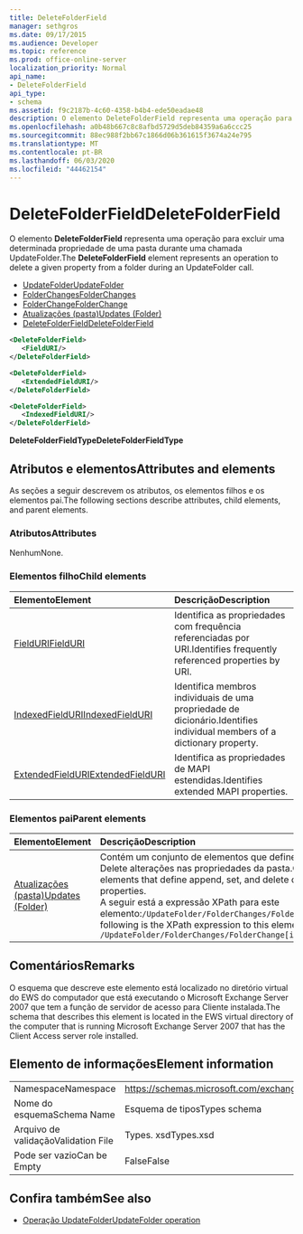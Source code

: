 ```yaml
---
title: DeleteFolderField
manager: sethgros
ms.date: 09/17/2015
ms.audience: Developer
ms.topic: reference
ms.prod: office-online-server
localization_priority: Normal
api_name:
- DeleteFolderField
api_type:
- schema
ms.assetid: f9c2187b-4c60-4358-b4b4-ede50eadae48
description: O elemento DeleteFolderField representa uma operação para excluir uma determinada propriedade de uma pasta durante uma chamada UpdateFolder.
ms.openlocfilehash: a0b48b667c8c8afbd5729d5deb84359a6a6ccc25
ms.sourcegitcommit: 88ec988f2bb67c1866d06b361615f3674a24e795
ms.translationtype: MT
ms.contentlocale: pt-BR
ms.lasthandoff: 06/03/2020
ms.locfileid: "44462154"
---
```

# <a name="deletefolderfield"></a><span data-ttu-id="c85ac-103">DeleteFolderField</span><span class="sxs-lookup"><span data-stu-id="c85ac-103">DeleteFolderField</span></span>

<span data-ttu-id="c85ac-104">O elemento **DeleteFolderField** representa uma operação para excluir uma determinada propriedade de uma pasta durante uma chamada UpdateFolder.</span><span class="sxs-lookup"><span data-stu-id="c85ac-104">The **DeleteFolderField** element represents an operation to delete a given property from a folder during an UpdateFolder call.</span></span> 
  
- [<span data-ttu-id="c85ac-105">UpdateFolder</span><span class="sxs-lookup"><span data-stu-id="c85ac-105">UpdateFolder</span></span>](updatefolder.md) 
- [<span data-ttu-id="c85ac-106">FolderChanges</span><span class="sxs-lookup"><span data-stu-id="c85ac-106">FolderChanges</span></span>](folderchanges.md)  
- [<span data-ttu-id="c85ac-107">FolderChange</span><span class="sxs-lookup"><span data-stu-id="c85ac-107">FolderChange</span></span>](folderchange.md)  
- [<span data-ttu-id="c85ac-108">Atualizações (pasta)</span><span class="sxs-lookup"><span data-stu-id="c85ac-108">Updates (Folder)</span></span>](updates-folder.md) 
- [<span data-ttu-id="c85ac-109">DeleteFolderField</span><span class="sxs-lookup"><span data-stu-id="c85ac-109">DeleteFolderField</span></span>](deletefolderfield.md)
  
```xml
<DeleteFolderField>
   <FieldURI/>
</DeleteFolderField>
```

```xml
<DeleteFolderField>
   <ExtendedFieldURI/>
</DeleteFolderField>
```

```xml
<DeleteFolderField>
   <IndexedFieldURI/>
</DeleteFolderField>
```

<span data-ttu-id="c85ac-110">**DeleteFolderFieldType**</span><span class="sxs-lookup"><span data-stu-id="c85ac-110">**DeleteFolderFieldType**</span></span>

## <a name="attributes-and-elements"></a><span data-ttu-id="c85ac-111">Atributos e elementos</span><span class="sxs-lookup"><span data-stu-id="c85ac-111">Attributes and elements</span></span>

<span data-ttu-id="c85ac-112">As seções a seguir descrevem os atributos, os elementos filhos e os elementos pai.</span><span class="sxs-lookup"><span data-stu-id="c85ac-112">The following sections describe attributes, child elements, and parent elements.</span></span>
  
### <a name="attributes"></a><span data-ttu-id="c85ac-113">Atributos</span><span class="sxs-lookup"><span data-stu-id="c85ac-113">Attributes</span></span>

<span data-ttu-id="c85ac-114">Nenhum</span><span class="sxs-lookup"><span data-stu-id="c85ac-114">None.</span></span>
  
### <a name="child-elements"></a><span data-ttu-id="c85ac-115">Elementos filho</span><span class="sxs-lookup"><span data-stu-id="c85ac-115">Child elements</span></span>

|<span data-ttu-id="c85ac-116">**Elemento**</span><span class="sxs-lookup"><span data-stu-id="c85ac-116">**Element**</span></span>|<span data-ttu-id="c85ac-117">**Descrição**</span><span class="sxs-lookup"><span data-stu-id="c85ac-117">**Description**</span></span>|
|:-----|:-----|
|[<span data-ttu-id="c85ac-118">FieldURI</span><span class="sxs-lookup"><span data-stu-id="c85ac-118">FieldURI</span></span>](fielduri.md) <br/> |<span data-ttu-id="c85ac-119">Identifica as propriedades com frequência referenciadas por URI.</span><span class="sxs-lookup"><span data-stu-id="c85ac-119">Identifies frequently referenced properties by URI.</span></span>  <br/> |
|[<span data-ttu-id="c85ac-120">IndexedFieldURI</span><span class="sxs-lookup"><span data-stu-id="c85ac-120">IndexedFieldURI</span></span>](indexedfielduri.md) <br/> |<span data-ttu-id="c85ac-121">Identifica membros individuais de uma propriedade de dicionário.</span><span class="sxs-lookup"><span data-stu-id="c85ac-121">Identifies individual members of a dictionary property.</span></span>  <br/> |
|[<span data-ttu-id="c85ac-122">ExtendedFieldURI</span><span class="sxs-lookup"><span data-stu-id="c85ac-122">ExtendedFieldURI</span></span>](extendedfielduri.md) <br/> |<span data-ttu-id="c85ac-123">Identifica as propriedades de MAPI estendidas.</span><span class="sxs-lookup"><span data-stu-id="c85ac-123">Identifies extended MAPI properties.</span></span>  <br/> |
   
### <a name="parent-elements"></a><span data-ttu-id="c85ac-124">Elementos pai</span><span class="sxs-lookup"><span data-stu-id="c85ac-124">Parent elements</span></span>

|<span data-ttu-id="c85ac-125">**Elemento**</span><span class="sxs-lookup"><span data-stu-id="c85ac-125">**Element**</span></span>|<span data-ttu-id="c85ac-126">**Descrição**</span><span class="sxs-lookup"><span data-stu-id="c85ac-126">**Description**</span></span>|
|:-----|:-----|
|[<span data-ttu-id="c85ac-127">Atualizações (pasta)</span><span class="sxs-lookup"><span data-stu-id="c85ac-127">Updates (Folder)</span></span>](updates-folder.md) <br/> |<span data-ttu-id="c85ac-128">Contém um conjunto de elementos que definem Append, set e Delete alterações nas propriedades da pasta.</span><span class="sxs-lookup"><span data-stu-id="c85ac-128">Contains a set of elements that define append, set, and delete changes to folder properties.</span></span>  <br/> <span data-ttu-id="c85ac-129">A seguir está a expressão XPath para este elemento:`/UpdateFolder/FolderChanges/FolderChange[i]/Updates`</span><span class="sxs-lookup"><span data-stu-id="c85ac-129">The following is the XPath expression to this element:  `/UpdateFolder/FolderChanges/FolderChange[i]/Updates`</span></span> <br/> |
   
## <a name="remarks"></a><span data-ttu-id="c85ac-130">Comentários</span><span class="sxs-lookup"><span data-stu-id="c85ac-130">Remarks</span></span>

<span data-ttu-id="c85ac-131">O esquema que descreve este elemento está localizado no diretório virtual do EWS do computador que está executando o Microsoft Exchange Server 2007 que tem a função de servidor de acesso para Cliente instalada.</span><span class="sxs-lookup"><span data-stu-id="c85ac-131">The schema that describes this element is located in the EWS virtual directory of the computer that is running Microsoft Exchange Server 2007 that has the Client Access server role installed.</span></span>
  
## <a name="element-information"></a><span data-ttu-id="c85ac-132">Elemento de informações</span><span class="sxs-lookup"><span data-stu-id="c85ac-132">Element information</span></span>

|||
|:-----|:-----|
|<span data-ttu-id="c85ac-133">Namespace</span><span class="sxs-lookup"><span data-stu-id="c85ac-133">Namespace</span></span>  <br/> |https://schemas.microsoft.com/exchange/services/2006/types  <br/> |
|<span data-ttu-id="c85ac-134">Nome do esquema</span><span class="sxs-lookup"><span data-stu-id="c85ac-134">Schema Name</span></span>  <br/> |<span data-ttu-id="c85ac-135">Esquema de tipos</span><span class="sxs-lookup"><span data-stu-id="c85ac-135">Types schema</span></span>  <br/> |
|<span data-ttu-id="c85ac-136">Arquivo de validação</span><span class="sxs-lookup"><span data-stu-id="c85ac-136">Validation File</span></span>  <br/> |<span data-ttu-id="c85ac-137">Types. xsd</span><span class="sxs-lookup"><span data-stu-id="c85ac-137">Types.xsd</span></span>  <br/> |
|<span data-ttu-id="c85ac-138">Pode ser vazio</span><span class="sxs-lookup"><span data-stu-id="c85ac-138">Can be Empty</span></span>  <br/> |<span data-ttu-id="c85ac-139">False</span><span class="sxs-lookup"><span data-stu-id="c85ac-139">False</span></span>  <br/> |
   
## <a name="see-also"></a><span data-ttu-id="c85ac-140">Confira também</span><span class="sxs-lookup"><span data-stu-id="c85ac-140">See also</span></span>

- [<span data-ttu-id="c85ac-141">Operação UpdateFolder</span><span class="sxs-lookup"><span data-stu-id="c85ac-141">UpdateFolder operation</span></span>](updatefolder-operation.md)


